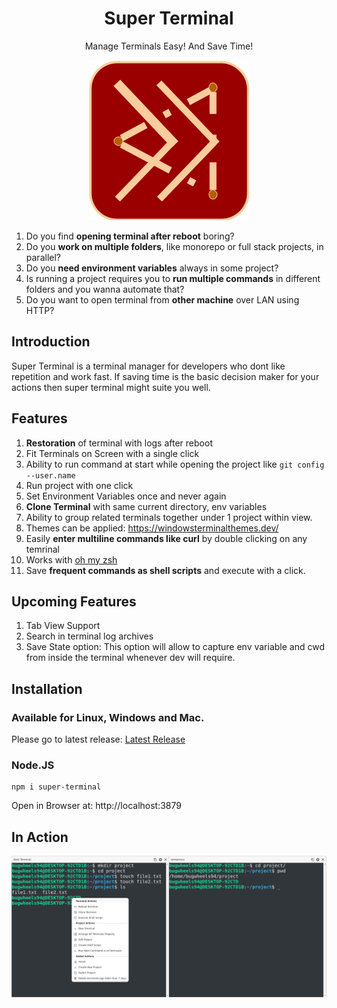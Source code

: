 <h1 align="center">Super Terminal</h1>
<p align="center">Manage Terminals Easy! And Save Time!</p>
<p align="center">
	<img src="super-terminal.png" />
</p>

1. Do you find **opening terminal after reboot** boring?
2. Do you **work on multiple folders**, like monorepo or full stack projects, in parallel?
3. Do you **need environment variables** always in some project?
4. Is running a project requires you to **run multiple commands** in different folders and you wanna automate that?
5. Do you want to open terminal from **other machine** over LAN using HTTP?

## Introduction

Super Terminal is a terminal manager for developers who dont like repetition and work fast. If saving time is the basic decision maker for your actions then super terminal might suite you well.

## Features

1. **Restoration** of terminal with logs after reboot
2. Fit Terminals on Screen with a single click
3. Ability to run command at start while opening the project like `git config --user.name`
4. Run project with one click
5. Set Environment Variables once and never again
6. **Clone Terminal** with same current directory, env variables
7. Ability to group related terminals together under 1 project within view.
8. Themes can be applied: https://windowsterminalthemes.dev/
9. Easily **enter multiline commands like curl** by double clicking on any temrinal
10. Works with [oh my zsh](https://ohmyz.sh/)
11. Save **frequent commands as shell scripts** and execute with a click.

## Upcoming Features

1. Tab View Support
2. Search in terminal log archives
3. Save State option: This option will allow to capture env variable and cwd from inside the terminal whenever dev will require.

## Installation

### Available for Linux, Windows and Mac.

Please go to latest release: [Latest Release](https://github.com/bugwheels94/super-terminal/releases/latest)

### Node.JS

    npm i super-terminal

Open in Browser at: http://localhost:3879

## In Action

<img src="action.png" />
